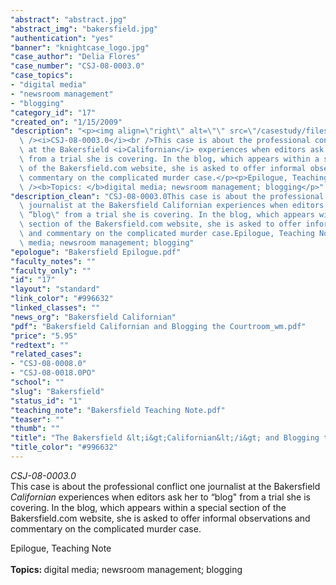 ```yaml
---
"abstract": "abstract.jpg"
"abstract_img": "bakersfield.jpg"
"authentication": "yes"
"banner": "knightcase_logo.jpg"
"case_author": "Delia Flores"
"case_number": "CSJ-08-0003.0"
"case_topics":
- "digital media"
- "newsroom management"
- "blogging"
"category_id": "17"
"created_on": "1/15/2009"
"description": "<p><img align=\"right\" alt=\"\" src=\"/casestudy/files/photos/244/bakersfield.gif\"\
  \ /><i>CSJ-08-0003.0</i><br />This case is about the professional conflict one journalist\
  \ at the Bakersfield <i>Californian</i> experiences when editors ask her to &ldquo;blog&quot;\
  \ from a trial she is covering. In the blog, which appears within a special section\
  \ of the Bakersfield.com website, she is asked to offer informal observations and\
  \ commentary on the complicated murder case.</p><p>Epilogue, Teaching Note<br /><br\
  \ /><b>Topics: </b>digital media; newsroom management; blogging</p>"
"description_clean": "CSJ-08-0003.0This case is about the professional conflict one\
  \ journalist at the Bakersfield Californian experiences when editors ask her to\
  \ “blog\" from a trial she is covering. In the blog, which appears within a special\
  \ section of the Bakersfield.com website, she is asked to offer informal observations\
  \ and commentary on the complicated murder case.Epilogue, Teaching NoteTopics: digital\
  \ media; newsroom management; blogging"
"epologue": "Bakersfield Epilogue.pdf"
"faculty_notes": ""
"faculty_only": ""
"id": "17"
"layout": "standard"
"link_color": "#996632"
"linked_classes": ""
"news_org": "Bakersfield Californian"
"pdf": "Bakersfield Californian and Blogging the Courtroom_wm.pdf"
"price": "5.95"
"redtext": ""
"related_cases":
- "CSJ-08-0008.0"
- "CSJ-08-0018.0PO"
"school": ""
"slug": "Bakersfield"
"status_id": "1"
"teaching_note": "Bakersfield Teaching Note.pdf"
"teaser": ""
"thumb": ""
"title": "The Bakersfield &lt;i&gt;Californian&lt;/i&gt; and Blogging the Courtroom"
"title_color": "#996632"
---
```

<p><img align="right" alt="" src="/casestudy/files/photos/244/bakersfield.gif" /><i>CSJ-08-0003.0</i><br />This case is about the professional conflict one journalist at the Bakersfield <i>Californian</i> experiences when editors ask her to &ldquo;blog&quot; from a trial she is covering. In the blog, which appears within a special section of the Bakersfield.com website, she is asked to offer informal observations and commentary on the complicated murder case.</p><p>Epilogue, Teaching Note<br /><br /><b>Topics: </b>digital media; newsroom management; blogging</p>
